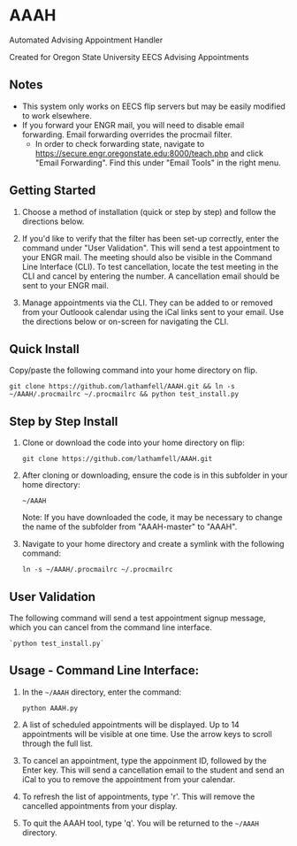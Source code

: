 # AAAH

Automated Advising Appointment Handler

Created for Oregon State University EECS Advising Appointments

## Notes
- This system only works on EECS flip servers but may be easily modified to work elsewhere.
- If you forward your ENGR mail, you will need to disable email forwarding. Email forwarding overrides the procmail filter.
    - In order to check forwarding state, navigate to https://secure.engr.oregonstate.edu:8000/teach.php and click "Email Forwarding". Find this under "Email Tools" in the right menu.   

## Getting Started
1. Choose a method of installation (quick or step by step) and follow the directions below.

2. If you'd like to verify that the filter has been set-up correctly, enter the command under "User Validation". This will send a test appointment to your ENGR mail. The meeting should also be visible in the Command Line Interface (CLI). To test cancellation, locate the test meeting in the CLI and cancel by entering the number. A cancellation email should be sent to your ENGR mail.
 
3. Manage appointments via the CLI. They can be added to or removed from your Outloook calendar using the iCal links sent to your email. Use the directions below or on-screen for navigating the CLI.

## Quick Install

Copy/paste the following command into your home directory on flip.

    git clone https://github.com/lathamfell/AAAH.git && ln -s ~/AAAH/.procmailrc ~/.procmailrc && python test_install.py

## Step by Step Install

1. Clone or download the code into your home directory on flip:

    `git clone https://github.com/lathamfell/AAAH.git`

2. After cloning or downloading, ensure the code is in this subfolder in your home directory:

    `~/AAAH`

    Note: If you have downloaded the code, it may be necessary to change the name of the subfolder from "AAAH-master" to "AAAH".

3. Navigate to your home directory and create a symlink with the following command:

    `ln -s ~/AAAH/.procmailrc ~/.procmailrc`
    
## User Validation

The following command will send a test appointment signup message, which you can cancel from the command line interface.

    `python test_install.py`
    

## Usage - Command Line Interface:

1. In the `~/AAAH` directory, enter the command:

    `python AAAH.py`

2. A list of scheduled appointments will be displayed. Up to 14 appointments will be visible at one time. Use the arrow keys to scroll through the full list.                                                                                             

3. To cancel an appointment, type the appoinment ID, followed by the Enter key. This will send a cancellation email to the student and send an iCal to you to remove the appointment from your calendar.

4. To refresh the list of appointments, type 'r'. This will remove the cancelled appointments from your display.

5. To quit the AAAH tool, type 'q'. You will be returned to the `~/AAAH` directory.
